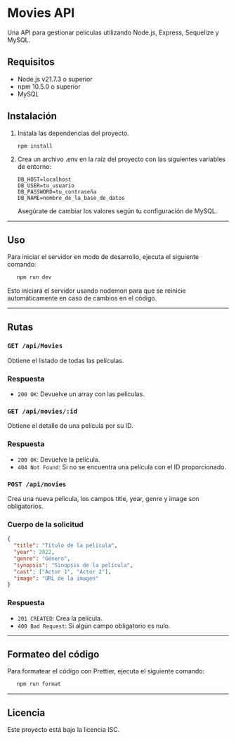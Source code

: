 # Movies API

Una API para gestionar películas utilizando Node.js, Express, Sequelize y MySQL.

## Requisitos

- Node.js v21.7.3 o superior
- npm 10.5.0 o superior
- MySQL

## Instalación

1. Instala las dependencias del proyecto.

   ```bash
   npm install
   ```

2. Crea un archivo .env en la raíz del proyecto con las siguientes variables de entorno:

   ```plaintext
   DB_HOST=localhost
   DB_USER=tu_usuario
   DB_PASSWORD=tu_contraseña
   DB_NAME=nombre_de_la_base_de_datos
   ```

   Asegúrate de cambiar los valores según tu configuración de MySQL.

---

## Uso

Para iniciar el servidor en modo de desarrollo, ejecuta el siguiente comando:

```bash
   npm run dev
```

Esto iniciará el servidor usando nodemon para que se reinicie automáticamente en caso de cambios en el código.

---

## Rutas

### `GET /api/Movies`

Obtiene el listado de todas las películas.

### Respuesta

- `200 OK`: Devuelve un array con las películas.

### `GET /api/movies/:id`

Obtiene el detalle de una película por su ID.

### Respuesta

- `200 OK`: Devuelve la película.
- `404 Not Found`: Si no se encuentra una película con el ID proporcionado.

### `POST /api/movies`

Crea una nueva película, los campos title, year, genre y image son obligatorios.

### Cuerpo de la solicitud

```json
{
  "title": "Título de la película",
  "year": 2022,
  "genre": "Género",
  "synopsis": "Sinopsis de la película",
  "cast": ["Actor 1", "Actor 2"],
  "image": "URL de la imagen"
}
```

### Respuesta

- `201 CREATED`: Crea la película.
- `400 Bad Request`: Si algún campo obligatorio es nulo.

---

## Formateo del código

Para formatear el código con Prettier, ejecuta el siguiente comando:

```bash
   npm run format
```

---

## Licencia

Este proyecto está bajo la licencia ISC.
